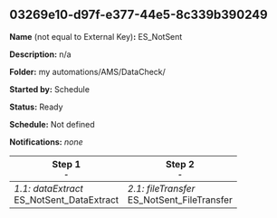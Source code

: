 ## 03269e10-d97f-e377-44e5-8c339b390249

**Name** (not equal to External Key)**:** ES_NotSent

**Description:** n/a

**Folder:** my automations/AMS/DataCheck/

**Started by:** Schedule

**Status:** Ready

**Schedule:** Not defined

**Notifications:** _none_


| Step 1<br>_<small>-</small>_ | Step 2<br>_<small>-</small>_ |
| --- | --- |
| _1.1: dataExtract_<br>ES_NotSent_DataExtract | _2.1: fileTransfer_<br>ES_NotSent_FileTransfer |
